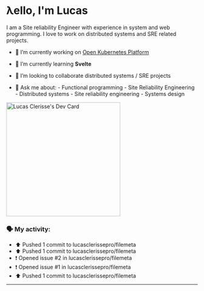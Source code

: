 # λello, I'm Lucas

I am a Site reliability Engineer with experience in system and web programming. I love to work on distributed systems and SRE related projects.

- 🔭 I’m currently working on [Open Kubernetes Platform](https://github.com/open-kubernetes-platform/okp)
- 🌱 I’m currently learning **Svelte**
- 👯 I’m looking to collaborate distributed systems / SRE projects

- 💬 Ask me about:
      - Functional programming
      - Site Reliability Engineering
      - Distributed systems
      - Site reliability engineering
      - Systems design

<a href="https://app.daily.dev/lucasclerissepr"><img src="https://api.daily.dev/devcards/325402480c4f457f961748160e6bf6eb.png?r=29p" width="300" alt="Lucas Clerisse's Dev Card"/></a>

### 🗣 My activity:

* ⬆️ Pushed 1 commit to lucasclerissepro/filemeta
* ⬆️ Pushed 1 commit to lucasclerissepro/filemeta
* ❗️ Opened issue #2 in lucasclerissepro/filemeta
* ❗️ Opened issue #1 in lucasclerissepro/filemeta
* ⬆️ Pushed 1 commit to lucasclerissepro/filemeta
---
